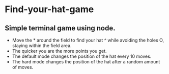 # Find-your-hat-game
## Simple terminal game using node.

 - Move the * around the field to find your hat ^ while avoiding the holes O, staying within the field area.
 - The quicker you are the more points you get.
 - The default mode changes the position of the hat every 10 moves.
 - The hard mode changes the position of the hat after a random amount of moves.
